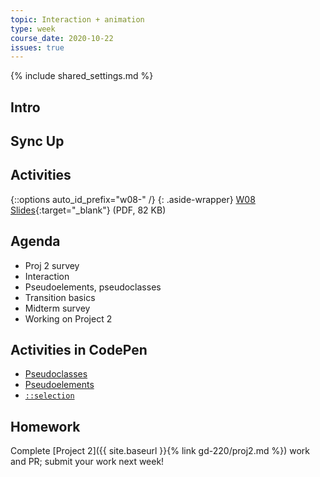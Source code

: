 ```yaml
---
topic: Interaction + animation
type: week
course_date: 2020-10-22
issues: true
---
```


{% include shared_settings.md %}

## Intro

## Sync Up

## Activities


{::options auto_id_prefix="w08-" /}
{: .aside-wrapper}
<span class="highlighter">
[W08 Slides](files/w08.min.pdf){:target="_blank"} (PDF, 82 KB)
</span>

## Agenda
- Proj 2 survey
- Interaction
- Pseudoelements, pseudoclasses
- Transition basics
- Midterm survey
- Working on Project 2

## Activities in CodePen
- [Pseudoclasses](https://codepen.io/angeliquejw/pen/pYBjWL?editors=1100)
- [Pseudoelements](https://codepen.io/angeliquejw/pen/vPMLYg?editors=0100)
- [`::selection`](https://codepen.io/angeliquejw/pen/YzzXdqZ)

## Homework
Complete [Project 2]({{ site.baseurl }}{% link gd-220/proj2.md %}) work and PR; submit your work next week!
